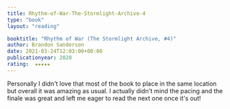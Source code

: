 ```yaml
---
title: Rhythm-of-War-The-Stormlight-Archive-4
type: "book"
layout: "reading"

booktitle: "Rhythm of War (The Stormlight Archive, #4)"
author: Brandon Sanderson
date: 2021-03-24T12:03:00+00:00
publicationyear: 2020
rating:  ★★★★★
---
```


Personally I didn't love that most of the book to place in the same location but overall it was amazing as usual. I actually didn't mind the pacing and the finale was great and left me eager to read the next one once it's out!
